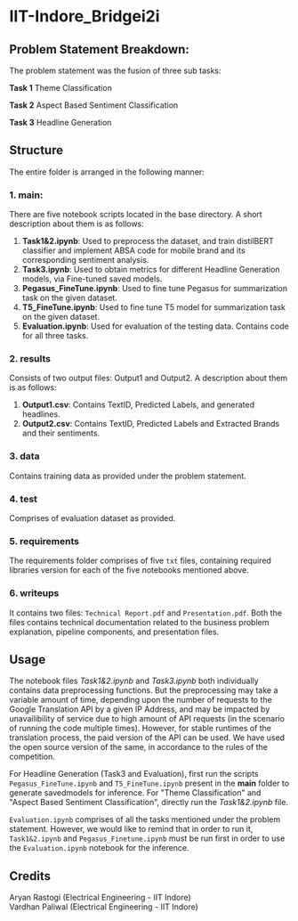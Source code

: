 # IIT-Indore_Bridgei2i

## Problem Statement Breakdown:
The problem statement was the fusion of three sub tasks:

**Task 1** Theme Classification

**Task 2** Aspect Based Sentiment Classification

**Task 3** Headline Generation

## Structure
The entire folder is arranged in the following manner:

### 1. main:
There are five notebook scripts located in the base directory. A short description about them is as follows:
1. **Task1&2.ipynb**: Used to preprocess the dataset, and train distilBERT classifier and implement ABSA code for mobile brand and its corresponding sentiment analysis.
2. **Task3.ipynb**: Used to obtain metrics for different Headline Generation models, via Fine-tuned saved models.
3. **Pegasus_FineTune.ipynb**: Used to fine tune Pegasus for summarization task on the given dataset.
4. **T5_FineTune.ipynb**: Used to fine tune T5 model for summarization task on the given dataset.
5. **Evaluation.ipynb**: Used for evaluation of the testing data. Contains code for all three tasks.

### 2. results
Consists of two output files: Output1 and Output2. A description about them is as follows:
1. **Output1.csv**: Contains TextID, Predicted Labels, and generated headlines.
2. **Output2.csv**: Contains TextID, Predicted Labels and Extracted Brands and their sentiments.

### 3. data
Contains training data as provided under the problem statement.

### 4. test
Comprises of evaluation dataset as provided.

### 5. requirements
The requirements folder comprises of five ``txt`` files, containing required libraries version for each of the five notebooks mentioned above.

### 6. writeups
It contains two files: ``Technical Report.pdf`` and ``Presentation.pdf``. Both the files contains technical documentation related to the business problem explanation, pipeline components, and presentation files.

## Usage
The notebook files *Task1&2.ipynb* and *Task3.ipynb* both individually contains data preprocessing functions. But the preprocessing may take a variable amount of time, depending upon the number of requests to the Google Translation API by a given IP Address, and may be impacted by unavailibility of service due to high amount of API requests (in the scenario of running the code multiple times). However, for stable runtimes of the translation process, the paid version of the API can be used. We have used the open source version of the same, in accordance to the rules of the competition. 

For Headline Generation (Task3 and Evaluation), first run the scripts ``Pegasus_FineTune.ipynb`` and ``T5_FineTune.ipynb`` present in the **main** folder to generate savedmodels for inference. For "Theme Classification" and "Aspect Based Sentiment Classification", directly run the *Task1&2.ipynb* file.

``Evaluation.ipynb`` comprises of all the tasks mentioned under the problem statement. However, we would like to remind that in order to run it, ``Task1&2.ipynb`` and ``Pegasus_Finetune.ipynb`` must be run first in order to use the ``Evaluation.ipynb`` notebook for the inference.

## Credits  
Aryan Rastogi (Electrical Engineering - IIT Indore)  
Vardhan Paliwal (Electrical Engineering - IIT Indore)  
